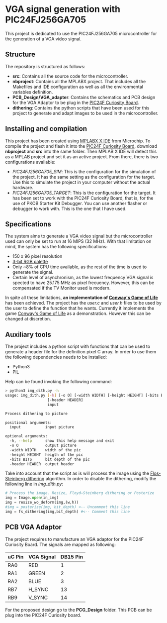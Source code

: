 # VGA signal generation with PIC24FJ256GA705

This project is dedicated to use the PIC24FJ256GA705 microcontroller for the generation of a VGA video signal. 

## Structure

The repository is structured as follows:
- **src**: Contains all the source code for the microcontroller.
- **nbproject**: Contains all the MPLABX project. That includes all the Makefiles and IDE configuration as well as all the environmental variables definition.
- **PCB_Design/VGA_adapter**: Contains the schematics and PCB design for the VGA Adaptor to be plug in the [PIC24F Curiosity Board](https://www.microchip.com/DevelopmentTools/ProductDetails/DM240004).
- **dithering**: Contains the python scripts that have been used for this project to generate and adapt images to be used in the microcontroller.

## Installing and compilation

This project has been created using [MPLABX X IDE](https://www.microchip.com/mplab/mplab-x-ide) from Microchip. To compile the project and flash it into the [PIC24F Curiosity Board](https://www.microchip.com/DevelopmentTools/ProductDetails/DM240004), download **nbproject** and **src** into the same folder. Then MPLAB X IDE will detect this as a MPLAB project and set it as an active project. From there, there is two configurations available:
- *PIC24FJ256GA705_SIM*: This is the configuration for the simulation of the project. It has the same setting as the configuration for the target. Use this to simulate the project in your computer without the actual hardware.
- *PIC24FJ256GA705_TARGET*: This is the configuration for the target. It has been set to work with the PIC24F Curiosity Board, that is, for the use of PKOB Starter Kit Debugger. You can use another flasher or debugger to work with. This is the one that I have used.

## Specifications

The system aims to generate a VGA video signal but the microcontroller used can only be set to run at 16 MIPS (32 MHz). With that limitation on mind, the system has the following specifications:
- 150 x 96 pixel resolution
- [3-bit RGB palette](https://en.wikipedia.org/wiki/List_of_monochrome_and_RGB_palettes#3-bit_RGB)
- Only ~8% of CPU time available, as the rest of the time is used to generate the signal.
- Certain level of asynchronism, as the lowest frequency VGA signal is spected to have 25.175 MHz as pixel frecuency. However, this can be compensated if the TV Monitor used is modern.

In spite all these limitations, **an implementation of [Conway's Game of Life](https://en.wikipedia.org/wiki/Conway%27s_Game_of_Life)** has been achieved.
The project has the *user.c* and *user.h* files to be used by the user to define the function that he wants. Currently it implements the game [Conway's Game of Life](https://en.wikipedia.org/wiki/Conway%27s_Game_of_Life) as a demonstration. However this can be changed at discretion.

## Auxiliary tools

The project includes a python script with functions that can be used to generate a header file for the definition pixel C array. In order to use them the following dependencies needs to be installed:

- Python3
- PIL

Help can be found invoking the following command:

```bash
> python3 img_dith.py -h
usage: img_dith.py [-h] [-o O] [-width WIDTH] [-height HEIGHT] [-bits BITS]
                   [-header HEADER]
                   input

Process dithering to picture

positional arguments:
  input           input picture

optional arguments:
  -h, --help      show this help message and exit
  -o O            output picture
  -width WIDTH    width of the pic
  -height HEIGHT  heigth of the pic
  -bits BITS      bit depth of the pic
  -header HEADER  output header
```
    
Take into account that the script as is will process the image using the [Flos-Steinberg dithering](https://en.wikipedia.org/wiki/Floyd%E2%80%93Steinberg_dithering) algorithm. In order to disable the dithering, modify the following line in *img_dith.py*:

```python
# Process the image. Resize, Floyd–Steinberg dithering or Posterize
img = Image.open(in_img)
img = resize_wo_deform(img,(w,h))
#img = posterize(img, bit_depth) <-- Uncomment this line
img = fs_dithering(img,bit_depth) #<-- Comment this line
```

## PCB VGA Adaptor

The project requires to manufacture an VGA adaptor for the PIC24F Curiosity Board. The signals are mapped as following:

| uC Pin   | VGA Signal    |  DB15 Pin |
|----------|---------------|-----------|
| RA0      | RED           | 1         |
| RA1      | GREEN         | 2         |
| RA2      | BLUE          | 3         |
| RB7      | H_SYNC        | 13        |
| RB9      | V_SYNC        | 14        |

For the proposed design go to the **PCG_Design** folder. This PCB can be plug into the PIC24F Curiosity board.
